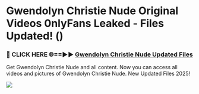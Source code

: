# Gwendolyn Christie Nude Original Videos 0nlyFans Leaked - Files Updated! ()

<h3>🔴 CLICK HERE 🌐==►► <a href="https://tinyurl.com/2p9ay9w9" rel="nofollow">Gwendolyn Christie Nude Updated Files</a></h3>

Get Gwendolyn Christie Nude and all content. Now you can access all videos and pictures of Gwendolyn Christie Nude. New Updated Files 2025!

[![](https://i.imgur.com/KQgVmj3.gif)](https://tinyurl.com/2p9ay9w9)
